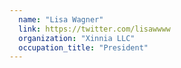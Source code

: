 ```yaml
---
  name: "Lisa Wagner"
  link: https://twitter.com/lisawwww
  organization: "Xinnia LLC"
  occupation_title: "President"
---
```


